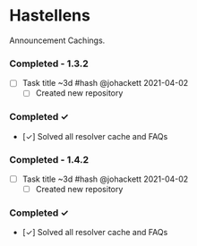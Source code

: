 # Hastellens
Announcement Cachings.

### Completed - 1.3.2
- [ ] Task title ~3d #hash @johackett 2021-04-02  
  - [ ] Created new repository

### Completed  ✓
- [✓] Solved all resolver cache and FAQs 

### Completed - 1.4.2
- [ ] Task title ~3d #hash @johackett 2021-04-02  
  - [ ] Created new repository

### Completed  ✓
- [✓] Solved all resolver cache and FAQs 